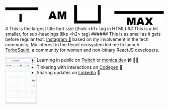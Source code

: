 <img src="https://github.com/MaxBezs/MaxBezs/blob/main/headmain.png" alt="banner that says Monica Powell - software engineer, content creator and community organizer alongside a cartoon illustration of Monica">
# This is the largest title font size (think &lt;h1&gt; tag in HTML)
## This is a bit smaller, for sub-headings (like &lt;h2&gt; tag)
###### This is as small as it gets before regular text.
<a href="https://www.instagram.com/max_bezs/">Instagram 🌟</a> based on my involvement in the tech community.  My interest in the React ecosystem led me to launch <a href="https://www.turbosquid.com/ru/Search/Artists/Max_Bezs">TurboSquid</a>, a community for women and non-binary ReactJS developers.

<a href="https://www.instagram.com/max_bezs/"><img align="left" width="100" height="150" src="https://github.com/MaxBezs/MaxBezs/blob/main/UI.jpg"></a>
- Learning in public on <a href="https://www.twitch.tv/blacktechdiva">Twitch</a> or <a href="https://www.monica.dev">monica.dev</a> 📹 ✍🏾
- Tinkering with interactions on <a href="https://codepen.io/m0nica"> Codepen</a> 🏓
- Sharing updates on <a href="https://www.linkedin.com/in/monicampowell/">LinkedIn</a> 💼
